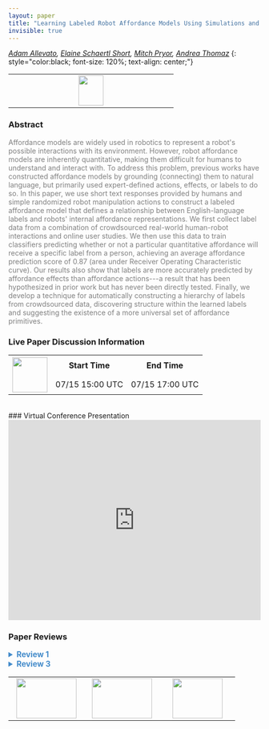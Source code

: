```yaml
---
layout: paper
title: "Learning Labeled Robot Affordance Models Using Simulations and Crowdsourcing"
invisible: true
---
```

*[Adam Allevato](https://allevato.me),  [Elaine Schaertl Short](http://eshort.tech),  [Mitch Pryor](https://www.me.utexas.edu/faculty/faculty-directory/pryor),  [Andrea Thomaz](http://www.ece.utexas.edu/people/faculty/andrea-thomaz)*
{: style="color:black; font-size: 120%; text-align: center;"}

<table width="20%"> <tr>
<td style="width: 20%; text-align: center;"><a href="http://www.roboticsproceedings.org/rss16/p037.pdf"><img src="{{ site.baseurl }}/images/paper_link.png"
width = "50"  height = "60"/> </a> </td>

</tr></table>

### Abstract
<html><p style="color:gray; font-size: 100%; text-align: justified;">
Affordance models are widely used in robotics to represent a robot's possible interactions with its environment. However, robot affordance models are inherently quantitative, making them difficult for humans to understand and interact with. To address this problem, previous works have constructed affordance models by grounding (connecting) them to natural language, but primarily used expert-defined actions, effects, or labels to do so. In this paper, we use short text responses provided by humans and simple randomized robot manipulation actions to construct a labeled affordance model that defines a relationship between English-language labels and robots' internal affordance representations. We first collect label data from a combination of crowdsourced real-world human-robot interactions and online user studies. We then use this data to train classifiers predicting whether or not a particular quantitative affordance will receive a specific label from a person, achieving an average affordance prediction score of 0.87 (area under Receiver Operating Characteristic curve). Our results also show that labels are more accurately predicted by affordance effects than affordance actions---a result that has been hypothesized in prior work but has never been directly tested. Finally, we develop a technique for automatically constructing a hierarchy of labels from crowdsourced data, discovering structure within the learned labels and suggesting the existence of a more universal set of affordance primitives.
</p></html>

### Live Paper Discussion Information
<html>
<table width="50%">
<tr> <th rowspan="2"><a href="https://pheedloop.com/rss2020/virtual/"><img src="{{ site.baseurl }}/images/pheedloop_link.png" width = "70"  height = "70"/> </a> </th> <th> Start Time </th> <th> End Time </th> </tr>
<tr> <td> 07/15 15:00 UTC </td><td> 07/15 17:00 UTC </td></tr>
</table> <br> </html>
### Virtual Conference Presentation
<iframe width="100%" height="400" src="https://www.youtube.com/embed/FTBDZNA2dY4" frameborder="0" allow="accelerometer; autoplay; encrypted-media; gyroscope; picture-in-picture" allowfullscreen></iframe>

### Paper Reviews
<details><summary style="font-size:110%; color:#438BCA; cursor: pointer;"><b> Review 1</b></summary>
<p style="color:gray; font-size: 100%; text-align: justified; white-space: pre-line">
Summary of the paper:

In this paper the authors propose a data-driven model for grounding human provided, natural language labels to robot manipulation actions and their effects as represented in the robot’s affordance model. Authors use crowdsourcing to collect a dataset that associates a robot's action-effect pair with a set of natural language labels. A statistical model is learned from this dataset to predict a distribution over viable labels given a manipulation action and/or the resulting effect. Experiments are performed to test the efficiency of the trained model. Ablation experiment is performed to figure out whether action or effect parameters serve as a better features to train the model. In addition, a probabilistic approach is proposed to build a label hierarchy which provides some insights into the human understanding of affordances for the group of people involved in the study. 


Overall comments and recommendations:

The paper attempts to address a sufficiently important problem and fits well within the scope of the conference. It is well written in general. Language provides intuitive ways to interact with collaborative robots. Learning language grounded affordance models is an interesting research direction towards achieving robots that can collaborate. Therefore, adding a discussion about how this model can be inverted and generalized or integrated into a system that enables understanding complete sentences instead of keywords would help strengthen the contribution of the paper. This is important because language can be used to provide instructions of various fidelity such as, a high level instruction "clear the table" or a low level instruction such as "bring the end effector closer to the top of the object in front of you and move forward 10 cm". These instructions doesn't explicitly mention the affordance label ( i.e. the action verb), but could imply the learned affordances such as "push" or "knock over" (as in case of the second instruction). 


Other general criticisms:

- In abstract, the line “human input .. randomized robot actions” is a bit unclear. What kind of human input ? What randomized actions ? Without reading the paper, its hard to understand this line.  

- Opening line of the paper (introduction) that talks about the merits of grounding language can be paraphrased to more effectively convey the point. The ability to understand natural language commands enables efficient human robot collaboration in general. It has less to do with adapting to dynamic environments in my opinion. 

- Section 1, Para 3, Line “Our method provides insights into human perceptions of affordances …”. I am skeptical about this claim. The observation that the proposed model performs better when trained using the effect features instead of the actions features is not enough to talk about human perception of affordance. It is totally possible that this result is emerging due to the underlying learning mechanism used.

- Additional related work that’s worth considering: Recent language grounding approaches [1] that leverage crowdsourced datasets. A recent approach [2] that learns object affordance from combined language and vision modalities.

- Providing an example of action and effect parameters while describing the affordance triplet in Section 3.A would make it easier to conceptualize the experiments a little earlier in the paper.

- variable ‘o’ referring to the object features need to be removed from the R.H.S of equations 3 and 4.

- In section 3.D. Para 1, a wrong variable is used to represent the set of labels. ‘L’ should be used instead of ‘l’ .

- Section 3.D Paragraph 3 states that a single multi-class classifier is learned, but section 4.D states that multiple one-class SVM classifiers were trained using SVM for the experiment.

- Arrows in Figure 2 need to be explained. Are the two single sided arrows between A-E for the proposed model any different than the bidirectional arrows between A-O and O-E ? What is M(a) ? 

- Describing a general action using word “push” seems unnecessary and creates confusion. I would suggest just referring to them as actions.

- Section 4.B states that participants also provided answers such as “the robot failed to pick up the object”. How did the participants provide this answer if they were only provided with templates to fill in the blanks. 

- It seems that there are more data points for certain classes such as push, touch, move etc. than that for catch, nothing, flip etc. Does that impact training ? 


Grammatically incoherent sentences and typos:

- Section 1, Para 1, Line “Ideally, a robot’s set of symbols …. “ is incoherent
- Section 1, Para 2, Line “In contrast to prior affordance learning and… “ should be broken down in to simpler sentences. 
- Section 3.F, Para 1, Line “The labeled affordance... “ has two instances of the word “to”.
- Section 4.A, Para 1, Line “To build...” has period missing at the end. 


Hope you find these comments helpful.


[1] Paul Rohan, Jacob Arkin, Derya Aksaray, Nicholas Roy, and Thomas M. Howard. "Efficient grounding of abstract spatial concepts for natural language interaction with robot platforms." The International Journal of Robotics Research 37, no. 10 (2018): 1269-1299.
[2] Daniele Andrea F., Thomas M. Howard, and Matthew R. Walter. "A Multiview Approach to Learning Articulated Motion Models." In Robotics Research, pp. 371-386. Springer, Cham, 2020.
</p> </details>

<details><summary style="font-size:110%; color:#438BCA; cursor: pointer;"><b> Review 3</b></summary>
<p style="color:gray; font-size: 100%; text-align: justified; white-space: pre-line">
A major limitation of this study is that it explores such a narrow spectrum of affordance data.  This occurs because:

1) The objects used are simple and self-similar.  They are not complex enough to explore affordances such as "open", "close" or "pour".

2) The actions performed by the robot are very simple, consisting of just random linear movements.  This again leads to the explored space being highly limited, largely consisting of pushing objects around.  We are unable to see more interesting affordances develop.

3) As a result of the combination of (1) and (2) above, the labels that are obtained are again self-similar, resulting in actions like knock, push, touch, bump and move.  

The combined effect is that many of the arguments in the paper are not well supported.  For example, the central argument that collecting data from humans is necessary in order to capture a wide range of used terms is not as convincing as it could be since none of the terms are surprising.  If hand-coded labels were used in their place, for example, it doesn't seem like there would be much detriment to the current system. 

I do find the idea of auto-generated label hierarchies very interesting, and could see that becoming more critical in a more complex domain.  

In section III.B. the authors state that in most prior work affordance data is stored in a representation that is not directly accessible to humans. This is not a valid statement.  While true for a subset of works (mostly from the haptics community like [5] and [25]), many others use human-interpretable terms like "pushable" and "pickupable" directly.   Many of these papers are cited in section II.

A major result of the paper is that affordance labels are better predicted by effects of actions than by the action trajectories themselves.  This is not entirely surprising given the way affordances are described.  An affordance such as "open" or "pickup" directly describes the effect that it has on the object, regardless of how it was achieved.  An interesting follow-on study would be to ignore all trials in which no contact with the object was made, and focus more specifically on learning mappings from object properties to labels as a result of more complex object interactions, such as opening a box.
</p> </details>

<table width="100%"><tr><td style="width: 30%; text-align: center;"><a href="{{ site.baseurl }}/program/papers/36"> <img src="{{ site.baseurl }}/images/previous_icon.png" width = "120"  height = "80"/> </a> </td>

<td style="width: 30%; text-align: center;"><a href="{{ site.baseurl }}/program/papers"> <img src="{{ site.baseurl }}/images/overview_icon.png" width = "120"  height = "80"/> </a> </td> 

<td style="width: 30%; text-align: center;"><a href="{{ site.baseurl }}/program/papers/38"> <img src="{{ site.baseurl }}/images/next_icon.png" width = "100"  height = "80"/> </a> </td> 

</tr></table>


